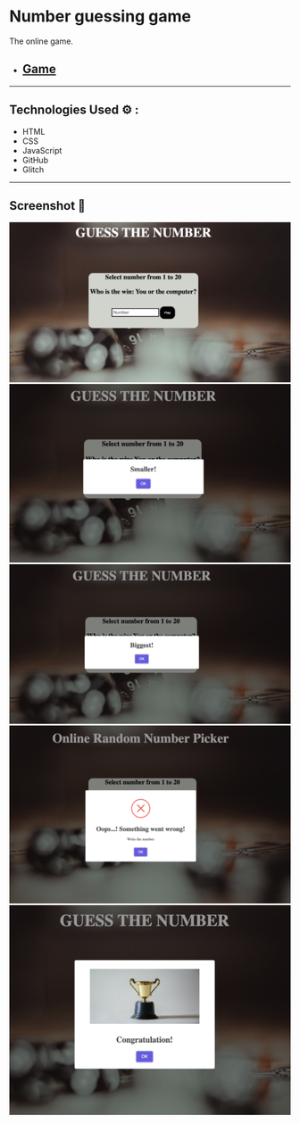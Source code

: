 # Number guessing game

The online game.

- ## [Game](https://select-random-number.glitch.me/)

---

## Technologies Used ⚙️ :

- HTML
- CSS
- JavaScript
- GitHub
- Glitch

---

## Screenshot 📸

![Example 1](./style/screen1.png)
![Example 2](./style/screen2.png)
![Example 3](./style/screen3.png)
![Example 4](./style/screen4.png)
![Example 5](./style/screen5.png)
